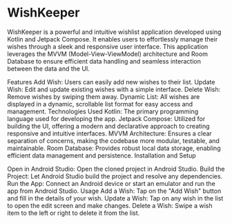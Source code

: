 # WishKeeper 
WishKeeper is a powerful and intuitive wishlist application developed using Kotlin and Jetpack Compose. It enables users to effortlessly manage their wishes through a sleek and responsive user interface. This application leverages the MVVM (Model-View-ViewModel) architecture and Room Database to ensure efficient data handling and seamless interaction between the data and the UI.

Features
Add Wish: Users can easily add new wishes to their list.
Update Wish: Edit and update existing wishes with a simple interface.
Delete Wish: Remove wishes by swiping them away.
Dynamic List: All wishes are displayed in a dynamic, scrollable list format for easy access and management.
Technologies Used
Kotlin: The primary programming language used for developing the app.
Jetpack Compose: Utilized for building the UI, offering a modern and declarative approach to creating responsive and intuitive interfaces.
MVVM Architecture: Ensures a clear separation of concerns, making the codebase more modular, testable, and maintainable.
Room Database: Provides robust local data storage, enabling efficient data management and persistence.
Installation and Setup

Open in Android Studio: Open the cloned project in Android Studio.
Build the Project: Let Android Studio build the project and resolve any dependencies.
Run the App: Connect an Android device or start an emulator and run the app from Android Studio.
Usage
Add a Wish: Tap on the "Add Wish" button and fill in the details of your wish.
Update a Wish: Tap on any wish in the list to open the edit screen and make changes.
Delete a Wish: Swipe a wish item to the left or right to delete it from the list.
